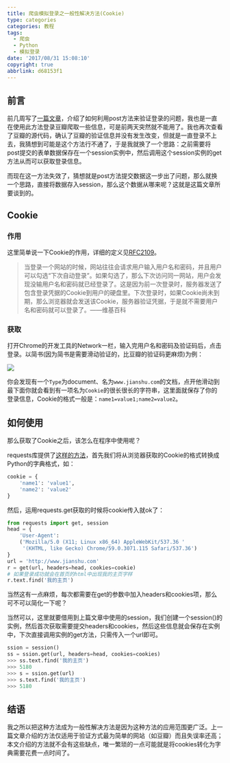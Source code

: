 ```yaml
---
title: 爬虫模拟登录之一般性解决方法(Cookie)
type: categories
categories: 教程
tags:
  - 爬虫
  - Python
  - 模拟登录
date: '2017/08/31 15:08:10'
copyright: true
abbrlink: d68153f1
---
```


## 前言

前几周写了[一篇文章](https://itswincer.com/posts/94e157f8/)，介绍了如何利用post方法来验证登录的问题，我也是一直在使用此方法登录豆瓣爬取一些信息，可是前两天突然就不能用了。我也再次查看了豆瓣的源代码，确认了豆瓣的验证信息并没有发生改变，但就是一直登录不上去，我猜想到可能是这个方法行不通了，于是我就换了一个思路：之前需要将post提交的表单数据保存在一个session实例中，然后调用这个session实例的get方法从而可以获取登录信息。

而现在这一方法失效了，猜想就是post方法提交数据这一步出了问题，那么就换一个思路，直接将数据存入session，那么这个数据从哪来呢？这就是这篇文章所要谈到的。

<!--more-->

## Cookie

### 作用

这里简单说一下Cookie的作用，详细的定义见[RFC2109](https://www.ietf.org/rfc/rfc2109.txt)。

> 当登录一个网站的时候，网站往往会请求用户输入用户名和密码，并且用户可以勾选“下次自动登录”。如果勾选了，那么下次访问同一网站，用户会发现没输用户名和密码就已经登录了。这是因为前一次登录时，服务器发送了包含登录凭据的Cookie到用户的硬盘里。下次登录时，如果Cookie尚未到期，那么浏览器就会发送该Cookie，服务器验证凭据，于是就不需要用户名和密码就可以登录了。——维基百科

### 获取

打开Chrome的开发工具的Network一栏，输入完用户名和密码及验证码后，点击登录。以简书(因为简书是需要滑动验证的，比豆瓣的验证码更麻烦)为例：

![](https://ws1.sinaimg.cn/large/ba22af52gy1fj2y1160frj20n306vach.jpg)

你会发现有一个`Type`为document、名为`www.jianshu.com`的文档，点开他滑动到最下面你就会看到有一项名为`Cookie`的很长很长的字符串，这里面就保存了你的登录信息，Cookie的格式一般是：`name1=value1;name2=value2`。

## 如何使用

那么获取了Cookie之后，该怎么在程序中使用呢？

requests库提供了[这样的方法](http://docs.python-requests.org/zh_CN/latest/user/advanced.html#session-objects)，首先我们将从浏览器获取的Cookie的格式转换成Python的字典格式，如：

```python
cookie = {
    'name1': 'value1',
    'name2': 'value2'
}
```

然后，运用requests.get获取的时候将cookie传入就ok了：

```python
from requests import get, session
head = {
    'User-Agent':
    ('Mozilla/5.0 (X11; Linux x86_64) AppleWebKit/537.36 '
     '(KHTML, like Gecko) Chrome/59.0.3071.115 Safari/537.36')
}
url = 'http://www.jianshu.com'
r = get(url, headers=head, cookies=cookie)
# 如果登录成功就会在首页的html中出现我的主页字样
r.text.find('我的主页')
```

当然这有一点麻烦，每次都需要在get的参数中加入headers和cookies项，那么可不可以简化一下呢？

当然可以，这里就要借用到上篇文章中使用的session，我们创建一个session()的实例，然后首次获取需要提交headers和cookies，然后这些信息就会保存在实例中，下次直接调用实例的get方法，只需传入一个url即可。

```python
ssion = session()
ss = ssion.get(url, headers=head, cookies=cookies)
>>> ss.text.find('我的主页')
>>> 5180
>>> s = ssion.get(url)
>>> s.text.find('我的主页')
>>> 5180
```

## 结语

我之所以把这种方法成为一般性解决方法是因为这种方法的应用范围更广泛。上一篇文章介绍的方法仅适用于验证方式最为简单的网站（如豆瓣）而且失误率还高；本文介绍的方法就不会有这些缺点，唯一繁琐的一点可能就是将cookies转化为字典需要花费一点时间了。